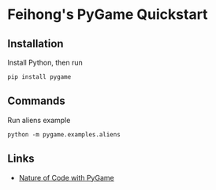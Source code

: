 # Feihong's PyGame Quickstart

## Installation

Install Python, then run

    pip install pygame

## Commands

Run aliens example

    python -m pygame.examples.aliens

## Links

- [Nature of Code with PyGame](https://github.com/allanmartell/Nature-of-Code-with-Pygame)
